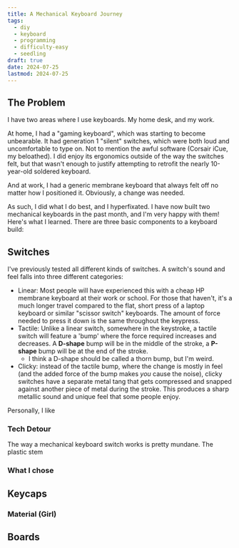 ```yaml
---
title: A Mechanical Keyboard Journey
tags:
  - diy
  - keyboard
  - programming
  - difficulty-easy
  - seedling
draft: true
date: 2024-07-25
lastmod: 2024-07-25
---
```

## The Problem

I have two areas where I use keyboards. My home desk, and my work. 

At home, I had a "gaming keyboard", which was starting to become unbearable. It had generation 1 "silent" switches, which were both loud and uncomfortable to type on. Not to mention the awful software (Corsair iCue, my beloathed). I did enjoy its ergonomics outside of the way the switches felt, but that wasn't enough to justify attempting to retrofit the nearly 10-year-old soldered keyboard.

And at work, I had a generic membrane keyboard that always felt off no matter how I positioned it. Obviously, a change was needed.

As such, I did what I do best, and I hyperfixated. I have now built two mechanical keyboards in the past month, and I'm very happy with them! Here's what I learned. There are three basic components to a keyboard build:
## Switches

I've previously tested all different kinds of switches.  A switch's sound and feel falls into three different categories:
- Linear: Most people will have experienced this with a cheap HP membrane keyboard at their work or school. For those that haven't, it's a much longer travel compared to the flat, short press of a laptop keyboard or similar "scissor switch" keyboards. The amount of force needed to press it down is the same throughout the keypress.
- Tactile: Unlike a linear switch, somewhere in the keystroke, a tactile switch will feature a 'bump' where the force required increases and decreases. A **D-shape** bump will be in the middle of the stroke, a **P-shape** bump will be at the end of the stroke. 
	- I think a D-shape should be called a thorn bump, but I'm weird.
- Clicky: instead of the tactile bump, where the change is mostly in feel (and the added force of the bump makes *you* cause the noise), clicky switches have a separate metal tang that gets compressed and snapped against another piece of metal during the stroke. This produces a sharp metallic sound and unique feel that some people enjoy.

Personally, I like 

### Tech Detour

The way a mechanical keyboard switch works is pretty mundane. The plastic stem 

### What I chose

## Keycaps

### Material (Girl)

## Boards
